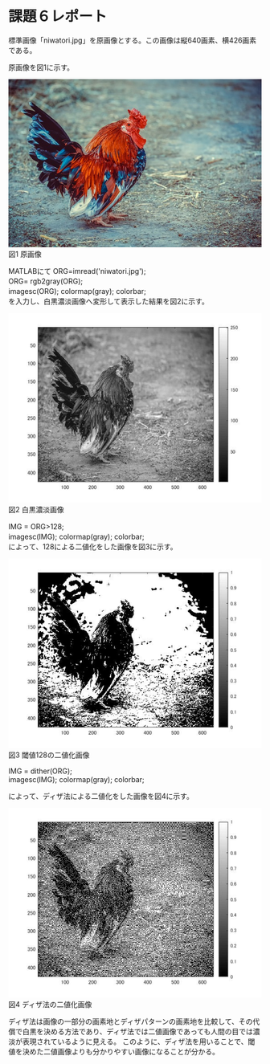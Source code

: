 # 課題６レポート

標準画像「niwatori.jpg」を原画像とする。この画像は縦640画素、横426画素である。

原画像を図1に示す。

![原画像](https://github.com/IchinoseMasayuki/lecture_image_processing/blob/master/image/niwatori.jpg?raw=true)  
図1 原画像

MATLABにて
ORG=imread('niwatori.jpg');　　  
ORG= rgb2gray(ORG);　　  
imagesc(ORG); colormap(gray); colorbar;　　  
を入力し、白黒濃淡画像へ変形して表示した結果を図2に示す。


![原画像](https://github.com/IchinoseMasayuki/lecture_image_processing/blob/master/image/zu3-1.jpg?raw=true)  
図2 白黒濃淡画像

IMG = ORG>128;　　   
imagesc(IMG); colormap(gray); colorbar;　　  
によって、128による二値化をした画像を図3に示す。


![原画像](https://github.com/IchinoseMasayuki/lecture_image_processing/blob/master/image/zu6-1.jpg?raw=true)  
図3 閾値128の二値化画像

IMG = dither(ORG);  
imagesc(IMG); colormap(gray); colorbar;  

によって、ディザ法による二値化をした画像を図4に示す。

![原画像](https://github.com/IchinoseMasayuki/lecture_image_processing/blob/master/image/zu6-2.jpg?raw=true)  
図4 ディザ法の二値化画像

ディザ法は画像の一部分の画素地とディザパターンの画素地を比較して、その代償で白黒を決める方法であり、ディザ法では二値画像であっても人間の目では濃淡が表現されているように見える。
このように、ディザ法を用いることで、閾値を決めた二値画像よりも分かりやすい画像になることが分かる。
